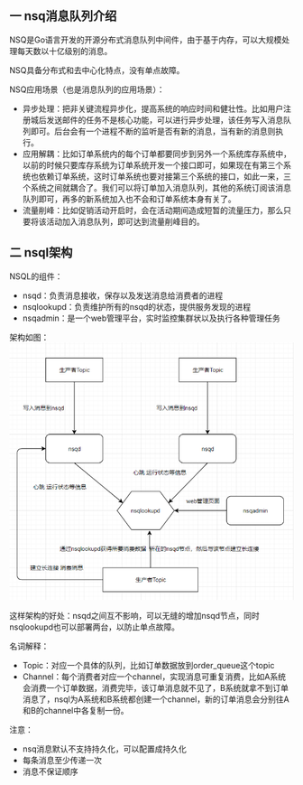 ## 一 nsq消息队列介绍

NSQ是Go语言开发的开源分布式消息队列中间件，由于基于内存，可以大规模处理每天数以十亿级别的消息。  

NSQ具备分布式和去中心化特点，没有单点故障。  

NSQ应用场景（也是消息队列的应用场景）：
- 异步处理：把非关键流程异步化，提高系统的响应时间和健壮性。比如用户注册城后发送邮件的任务不是核心功能，可以进行异步处理，该任务写入消息队列即可。后台会有一个进程不断的监听是否有新的消息，当有新的消息则执行。
- 应用解耦：比如订单系统内的每个订单都要同步到另外一个系统库存系统中，以前的时候只要库存系统为订单系统开发一个接口即可，如果现在有第三个系统也依赖订单系统，这时订单系统也要对接第三个系统的接口，如此一来，三个系统之间就耦合了。我们可以将订单加入消息队列，其他的系统订阅该消息队列即可，再多的新系统加入也不会和订单系统本身有关了。
- 流量削峰：比如促销活动开启时，会在活动期间造成短暂的流量压力，那么只要将该活动加入消息队列，即可达到流量削峰目的。

## 二 nsql架构

NSQL的组件：
- nsqd：负责消息接收，保存以及发送消息给消费者的进程
- nsqlookupd：负责维护所有的nsqd的状态，提供服务发现的进程
- nsqadmin：是一个web管理平台，实时监控集群状以及执行各种管理任务

架构如图：
![](../images/Golang/nsq.png)

这样架构的好处：nsqd之间互不影响，可以无缝的增加nsqd节点，同时nsqlookupd也可以部署两台，以防止单点故障。  

名词解释：
- Topic：对应一个具体的队列，比如订单数据放到order_queue这个topic
- Channel：每个消费者对应一个channel，实现消息可重复消费，比如A系统会消费一个订单数据，消费完毕，该订单消息就不见了，B系统就拿不到订单消息了，nsql为A系统和B系统都创建一个channel，新的订单消息会分别往A和B的channel中各复制一份。

注意：
- nsq消息默认不支持持久化，可以配置成持久化
- 每条消息至少传递一次
- 消息不保证顺序